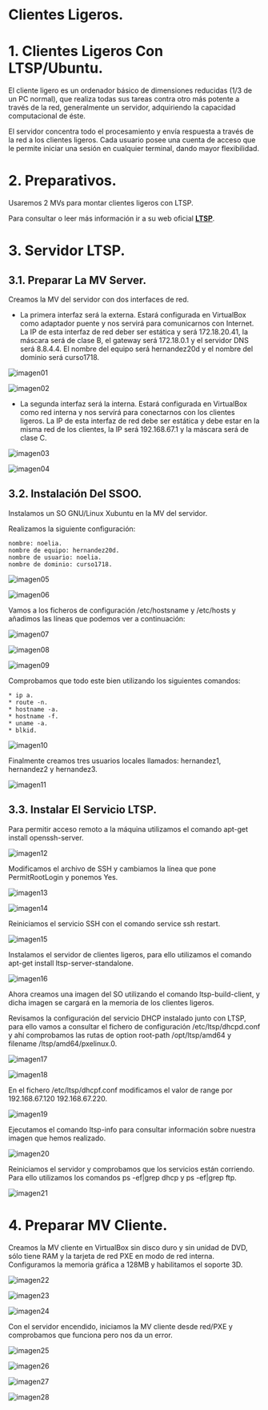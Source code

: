 # **Clientes Ligeros.**

# **1. Clientes Ligeros Con LTSP/Ubuntu.**

El cliente ligero es un ordenador básico de dimensiones reducidas (1/3 de un PC normal), que realiza todas sus tareas contra otro más potente a través de la red, generalmente un servidor, adquiriendo la capacidad computacional de éste.

El servidor concentra todo el procesamiento y envía respuesta a través de la red a los clientes ligeros. Cada usuario posee una cuenta de acceso que le permite iniciar una sesión en cualquier terminal, dando mayor flexibilidad.

# **2. Preparativos.**

Usaremos 2 MVs para montar clientes ligeros con LTSP.

Para consultar o leer más información ir a su web oficial **[LTSP](http://www.ltsp.org/)**.

# **3. Servidor LTSP.**

## **3.1. Preparar La MV Server.**

Creamos la MV del servidor con dos interfaces de red.

* La primera interfaz será la externa. Estará configurada en VirtualBox como adaptador puente y nos servirá para comunicarnos con Internet. La IP de esta interfaz de red deber ser estática y será 172.18.20.41, la máscara será de clase B, el gateway será 172.18.0.1 y el servidor DNS será 8.8.4.4. El nombre del equipo será hernandez20d y el nombre del dominio será curso1718.

![imagen01](./images/a1_clientes_ligeros/01.png)

![imagen02](./images/a1_clientes_ligeros/02.png)

* La segunda interfaz será la interna. Estará configurada en VirtualBox como red interna y nos servírá para conectarnos con los clientes ligeros. La IP de esta interfaz de red debe ser estática y debe estar en la misma red de los clientes, la IP será 192.168.67.1 y la máscara será de clase C.

![imagen03](./images/a1_clientes_ligeros/03.png)

![imagen04](./images/a1_clientes_ligeros/04.png)

## **3.2. Instalación Del SSOO.**

Instalamos un SO GNU/Linux Xubuntu en la MV del servidor.

Realizamos la siguiente configuración:

~~~
nombre: noelia.
nombre de equipo: hernandez20d.
nombre de usuario: noelia.
nombre de dominio: curso1718.
~~~

![imagen05](./images/a1_clientes_ligeros/05.png)

![imagen06](./images/a1_clientes_ligeros/06.png)

Vamos a los ficheros de configuración /etc/hostsname y /etc/hosts y añadimos las líneas que podemos ver a continuación:

![imagen07](./images/a1_clientes_ligeros/07.png)

![imagen08](./images/a1_clientes_ligeros/08.png)

![imagen09](./images/a1_clientes_ligeros/09.png)

Comprobamos que todo este bien utilizando los siguientes comandos:

~~~
* ip a.
* route -n.
* hostname -a.
* hostname -f.
* uname -a.
* blkid.
~~~

![imagen10](./images/a1_clientes_ligeros/10.png)

Finalmente creamos tres usuarios locales llamados: hernandez1, hernandez2 y hernandez3.

![imagen11](./images/a1_clientes_ligeros/11.png)

## **3.3. Instalar El Servicio LTSP.**

Para permitir acceso remoto a la máquina utilizamos el comando apt-get install openssh-server.

![imagen12](./images/a1_clientes_ligeros/12.png)

Modificamos el archivo de SSH y cambiamos la línea que pone PermitRootLogin y ponemos Yes.

![imagen13](./images/a1_clientes_ligeros/13.png)

![imagen14](./images/a1_clientes_ligeros/14.png)

Reiniciamos el servicio SSH con el comando service ssh restart.

![imagen15](./images/a1_clientes_ligeros/15.png)

Instalamos el servidor de clientes ligeros, para ello utilizamos el comando apt-get install ltsp-server-standalone.

![imagen16](./images/a1_clientes_ligeros/16.png)

Ahora creamos una imagen del SO utilizando el comando ltsp-build-client, y dicha imagen se cargará en la memoria de los clientes ligeros.

Revisamos la configuración del servicio DHCP instalado junto con LTSP, para ello vamos a consultar el fichero de configuración /etc/ltsp/dhcpd.conf y ahí comprobamos las rutas de option root-path /opt/ltsp/amd64 y filename /ltsp/amd64/pxelinux.0.

![imagen17](./images/a1_clientes_ligeros/17.png)

![imagen18](./images/a1_clientes_ligeros/18.png)

En el fichero /etc/ltsp/dhcpf.conf modificamos el valor de range por 192.168.67.120 192.168.67.220.

![imagen19](./images/a1_clientes_ligeros/19.png)

Ejecutamos el comando ltsp-info para consultar información sobre nuestra imagen que hemos realizado.

![imagen20](./images/a1_clientes_ligeros/20.png)

Reiniciamos el servidor y comprobamos que los servicios están corriendo. Para ello utilizamos los comandos ps -ef|grep dhcp y ps -ef|grep ftp.

![imagen21](./images/a1_clientes_ligeros/21.png)

# **4. Preparar MV Cliente.**

Creamos la MV cliente en VirtualBox sin disco duro y sin unidad de DVD, sólo tiene RAM y la tarjeta de red PXE en modo de red interna. Configuramos la memoria gráfica a 128MB y habilitamos el soporte 3D.

![imagen22](./images/a1_clientes_ligeros/22.png)

![imagen23](./images/a1_clientes_ligeros/23.png)

![imagen24](./images/a1_clientes_ligeros/24.png)

Con el servidor encendido, iniciamos la MV cliente desde red/PXE y comprobamos que funciona pero nos da un error.

![imagen25](./images/a1_clientes_ligeros/25.png)

![imagen26](./images/a1_clientes_ligeros/26.png)

![imagen27](./images/a1_clientes_ligeros/27.png)

![imagen28](./images/a1_clientes_ligeros/28.png)
